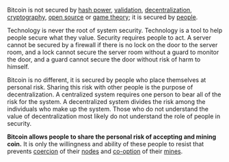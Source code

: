 Bitcoin is not secured by [hash power](Glossary#hash-power), [validation](Glossary#validation), [decentralization](Glossary#centralization), [cryptography](https://en.wikipedia.org/wiki/Cryptography), [open source](https://en.wikipedia.org/wiki/Free_and_open-source_software) or [game theory](https://en.wikipedia.org/wiki/Game_theory); it is secured by [people](Glossary#person).

Technology is never the root of system security. Technology is a tool to help people secure what they value. Security requires people to act. A server cannot be secured by a firewall if there is no lock on the door to the server room, and a lock cannot secure the server room without a guard to monitor the door, and a guard cannot secure the door without risk of harm to himself.

Bitcoin is no different, it is secured by people who place themselves at personal risk. Sharing this risk with other people is the purpose of decentralization. A centralized system requires one person to bear all of the risk for the system. A decentralized system divides the risk among the individuals who make up the system. Those who do not understand the value of decentralization most likely do not understand the role of people in security.

**Bitcoin allows people to share the personal risk of accepting and mining coin.** It is only the willingness and ability of these people to resist that prevents [coercion](Glossary#coercion) of their [nodes](Glossary#node) and [co-option](Glossary#co-option) of their [mines](Glossary#mine).